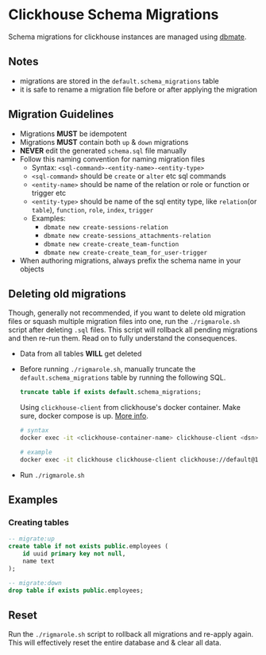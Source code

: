 # Clickhouse Schema Migrations

Schema migrations for clickhouse instances are managed using [dbmate](https://github.com/amacneil/dbmate).

## Notes

- migrations are stored in the `default.schema_migrations` table
- it is safe to rename a migration file before or after applying the migration

## Migration Guidelines

- Migrations **MUST** be idempotent
- Migrations **MUST** contain both `up` &amp; `down` migrations
- **NEVER** edit the generated `schema.sql` file manually
- Follow this naming convention for naming migration files
  - Syntax: `<sql-command>-<entity-name>-<entity-type>`
  - `<sql-command>` should be `create` or `alter` etc sql commands
  - `<entity-name>` should be name of the relation or role or function or trigger etc
  - `<entity-type>` should be name of the sql entity type, like `relation`(or `table`), `function`, `role`, `index`, `trigger`
  - Examples:
    - `dbmate new create-sessions-relation`
    - `dbmate new create-sessions_attachments-relation`
    - `dbmate new create-create_team-function`
    - `dbmate new create-create_team_for_user-trigger`
- When authoring migrations, always prefix the schema name in your objects

## Deleting old migrations

Though, generally not recommended, if you want to delete old migration files or squash multiple migration files into one, run the `./rigmarole.sh` script after deleting `.sql` files. This script will rollback all pending migrations and then re-run them. Read on to fully understand the consequences.

* Data from all tables **WILL** get deleted
* Before running `./rigmarole.sh`, manually truncate the `default.schema_migrations` table by running the following SQL.
  
  ```sql
  truncate table if exists default.schema_migrations;
  ```

  Using `clickhouse-client` from clickhouse's docker container. Make sure, docker compose is up. [More info](../README.md).
  

  ```sh
  # syntax
  docker exec -it <clickhouse-container-name> clickhouse-client <dsn> -q "truncate table if exists default.schema_migrations;"

  # example
  docker exec -it clickhouse clickhouse-client clickhouse://default@127.0.0.1:9000/default -q "truncate table if exists default.schema_migrations;"
  ```

* Run `./rigmarole.sh`

## Examples

### Creating tables

```sql
-- migrate:up
create table if not exists public.employees (
    id uuid primary key not null,
    name text
);

-- migrate:down
drop table if exists public.employees;
```

## Reset

Run the `./rigmarole.sh` script to rollback all migrations and re-apply again. This will effectively reset the entire database and &amp; clear all data.